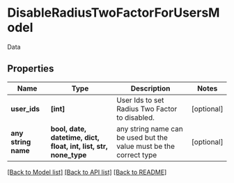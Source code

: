 # DisableRadiusTwoFactorForUsersModel

Data

## Properties
Name | Type | Description | Notes
------------ | ------------- | ------------- | -------------
**user_ids** | **[int]** | User Ids to set Radius Two Factor to disabled. | [optional] 
**any string name** | **bool, date, datetime, dict, float, int, list, str, none_type** | any string name can be used but the value must be the correct type | [optional]

[[Back to Model list]](../README.md#documentation-for-models) [[Back to API list]](../README.md#documentation-for-api-endpoints) [[Back to README]](../README.md)


